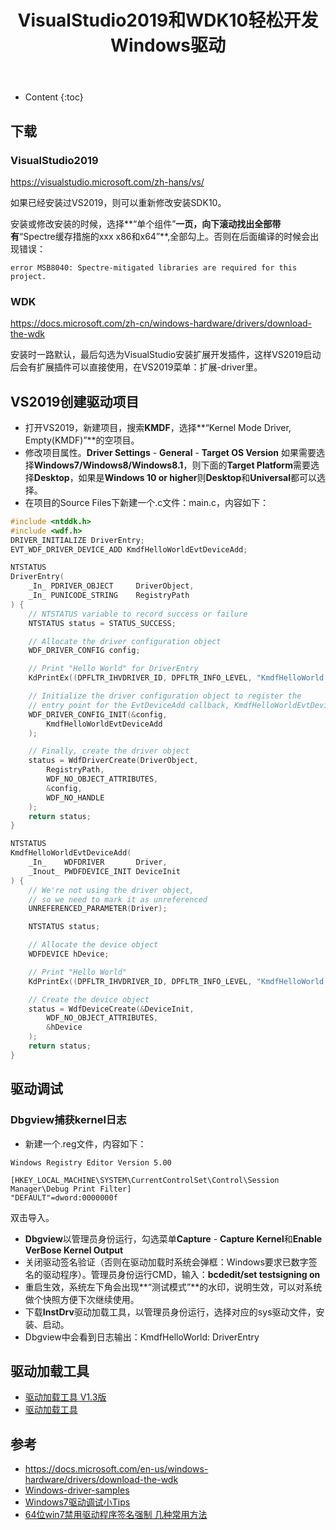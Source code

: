 ﻿---
layout:		post
category:	"program"
title:		"VisualStudio2019和WDK10轻松开发Windows驱动"
tags:		[VisualStudio,driver]
---
- Content
{:toc}


## 下载
### VisualStudio2019
https://visualstudio.microsoft.com/zh-hans/vs/

如果已经安装过VS2019，则可以重新修改安装SDK10。

安装或修改安装的时候，选择**“单个组件”**一页，向下滚动找出全部带有**“Spectre缓存措施的xxx x86和x64”**,全部勾上。否则在后面编译的时候会出现错误：
```
error MSB8040: Spectre-mitigated libraries are required for this project.
```

### WDK
https://docs.microsoft.com/zh-cn/windows-hardware/drivers/download-the-wdk

安装时一路默认，最后勾选为VisualStudio安装扩展开发插件，这样VS2019启动后会有扩展插件可以直接使用，在VS2019菜单：扩展-driver里。

## VS2019创建驱动项目
- 打开VS2019，新建项目，搜索**KMDF**，选择**“Kernel Mode Driver, Empty(KMDF)”**的空项目。
- 修改项目属性。**Driver Settings** - **General** - **Target OS Version** 如果需要选择**Windows7/Windows8/Windows8.1**，则下面的**Target Platform**需要选择**Desktop**，如果是**Windows 10 or higher**则**Desktop**和**Universal**都可以选择。
- 在项目的Source Files下新建一个.c文件：main.c，内容如下：

```c
#include <ntddk.h>
#include <wdf.h>
DRIVER_INITIALIZE DriverEntry;
EVT_WDF_DRIVER_DEVICE_ADD KmdfHelloWorldEvtDeviceAdd;

NTSTATUS
DriverEntry(
	_In_ PDRIVER_OBJECT     DriverObject,
	_In_ PUNICODE_STRING    RegistryPath
) {
	// NTSTATUS variable to record success or failure
	NTSTATUS status = STATUS_SUCCESS;

	// Allocate the driver configuration object
	WDF_DRIVER_CONFIG config;

	// Print "Hello World" for DriverEntry
	KdPrintEx((DPFLTR_IHVDRIVER_ID, DPFLTR_INFO_LEVEL, "KmdfHelloWorld: DriverEntry\n"));

	// Initialize the driver configuration object to register the
	// entry point for the EvtDeviceAdd callback, KmdfHelloWorldEvtDeviceAdd
	WDF_DRIVER_CONFIG_INIT(&config,
		KmdfHelloWorldEvtDeviceAdd
	);

	// Finally, create the driver object
	status = WdfDriverCreate(DriverObject,
		RegistryPath,
		WDF_NO_OBJECT_ATTRIBUTES,
		&config,
		WDF_NO_HANDLE
	);
	return status;
}

NTSTATUS
KmdfHelloWorldEvtDeviceAdd(
	_In_    WDFDRIVER       Driver,
	_Inout_ PWDFDEVICE_INIT DeviceInit
) {
	// We're not using the driver object,
	// so we need to mark it as unreferenced
	UNREFERENCED_PARAMETER(Driver);

	NTSTATUS status;

	// Allocate the device object
	WDFDEVICE hDevice;

	// Print "Hello World"
	KdPrintEx((DPFLTR_IHVDRIVER_ID, DPFLTR_INFO_LEVEL, "KmdfHelloWorld: KmdfHelloWorldEvtDeviceAdd\n"));

	// Create the device object
	status = WdfDeviceCreate(&DeviceInit,
		WDF_NO_OBJECT_ATTRIBUTES,
		&hDevice
	);
	return status;
}
```

## 驱动调试
### Dbgview捕获kernel日志
- 新建一个.reg文件，内容如下：

```
Windows Registry Editor Version 5.00

[HKEY_LOCAL_MACHINE\SYSTEM\CurrentControlSet\Control\Session Manager\Debug Print Filter] 
"DEFAULT"=dword:0000000f
```

双击导入。
- **Dbgview**以管理员身份运行，勾选菜单**Capture** - **Capture Kernel**和**Enable VerBose Kernel Output**
- 关闭驱动签名验证（否则在驱动加载时系统会弹框：Windows要求已数字签名的驱动程序）。管理员身份运行CMD，输入：**bcdedit/set testsigning on**
- 重启生效，系统左下角会出现**“测试模式”**的水印，说明生效，可以对系统做个快照方便下次继续使用。
- 下载**InstDrv**驱动加载工具，以管理员身份运行，选择对应的sys驱动文件，安装、启动。
- Dbgview中会看到日志输出：KmdfHelloWorld: DriverEntry

## 驱动加载工具
- [驱动加载工具 V1.3版](https://download.csdn.net/download/ozuoyuan454654654/10568086)
- [驱动加载工具](https://download.csdn.net/download/qq_34658324/10126679)

## 参考
- https://docs.microsoft.com/en-us/windows-hardware/drivers/download-the-wdk
- [Windows-driver-samples](https://github.com/microsoft/Windows-driver-samples)
- [Windows7驱动调试小Tips](https://blog.csdn.net/magictong/article/details/38277081#comments)
- [64位win7禁用驱动程序签名强制 几种常用方法](https://blog.csdn.net/fanxianshi/article/details/9104843)